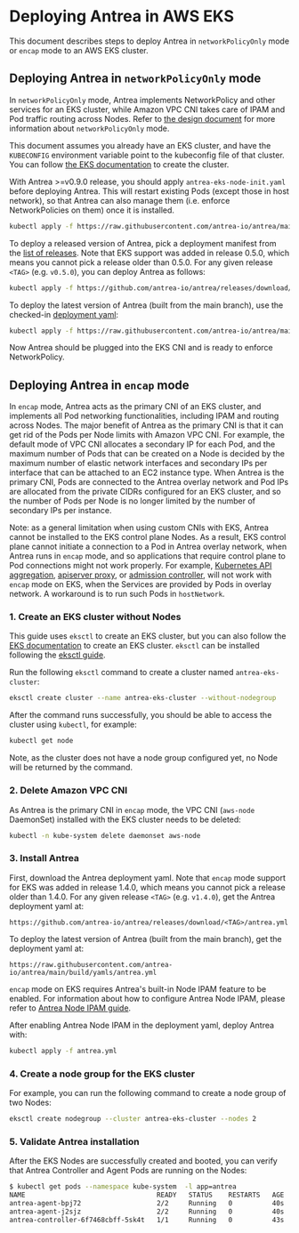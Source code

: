 # Deploying Antrea in AWS EKS

This document describes steps to deploy Antrea in `networkPolicyOnly` mode or `encap` mode to an
AWS EKS cluster.

## Deploying Antrea in `networkPolicyOnly` mode

In `networkPolicyOnly` mode, Antrea implements NetworkPolicy and other services for an EKS cluster,
while Amazon VPC CNI takes care of IPAM and Pod traffic routing across Nodes. Refer to
[the design document](design/policy-only.md) for more information about `networkPolicyOnly` mode.

This document assumes you already have an EKS cluster, and have the `KUBECONFIG` environment variable
point to the kubeconfig file of that cluster. You can follow [the EKS documentation](https://docs.aws.amazon.com/eks/latest/userguide/create-cluster.html)
to create the cluster.

With Antrea >=v0.9.0 release, you should apply `antrea-eks-node-init.yaml` before deploying Antrea.
This will restart existing Pods (except those in host network), so that Antrea can also manage them
(i.e. enforce NetworkPolicies on them) once it is installed.

```bash
kubectl apply -f https://raw.githubusercontent.com/antrea-io/antrea/main/build/yamls/antrea-eks-node-init.yml
```

To deploy a released version of Antrea, pick a deployment manifest from the
[list of releases](https://github.com/antrea-io/antrea/releases).
Note that EKS support was added in release 0.5.0, which means you cannot
pick a release older than 0.5.0. For any given release `<TAG>` (e.g. `v0.5.0`),
you can deploy Antrea as follows:

```bash
kubectl apply -f https://github.com/antrea-io/antrea/releases/download/<TAG>/antrea-eks.yml
```

To deploy the latest version of Antrea (built from the main branch), use the
checked-in [deployment yaml](https://github.com/antrea-io/antrea/blob/v2.3.0/build/yamls/antrea-eks.yml):

```bash
kubectl apply -f https://raw.githubusercontent.com/antrea-io/antrea/main/build/yamls/antrea-eks.yml
```

Now Antrea should be plugged into the EKS CNI and is ready to enforce NetworkPolicy.

## Deploying Antrea in `encap` mode

In `encap` mode, Antrea acts as the primary CNI of an EKS cluster, and
implements all Pod networking functionalities, including IPAM and routing across
Nodes. The major benefit of Antrea as the primary CNI is that it can get rid of
the Pods per Node limits with Amazon VPC CNI. For example, the default mode of
VPC CNI allocates a secondary IP for each Pod, and the maximum number of Pods
that can be created on a Node is decided by the maximum number of elastic
network interfaces and secondary IPs per interface that can be attached to an
EC2 instance type. When Antrea is the primary CNI, Pods are connected to the
Antrea overlay network and Pod IPs are allocated from the private CIDRs
configured for an EKS cluster, and so the number of Pods per Node is no longer
limited by the number of secondary IPs per instance.

Note: as a general limitation when using custom CNIs with EKS, Antrea cannot be
installed to the EKS control plane Nodes. As a result, EKS control plane
cannot initiate a connection to a Pod in Antrea overlay network, when Antrea
runs in `encap` mode, and so applications that require control plane to Pod
connections might not work properly. For example, [Kubernetes API aggregation](https://kubernetes.io/docs/concepts/extend-kubernetes/api-extension/apiserver-aggregation),
[apiserver proxy](https://kubernetes.io/docs/tasks/access-application-cluster/access-cluster/#manually-constructing-apiserver-proxy-urls),
or [admission controller](https://kubernetes.io/docs/reference/access-authn-authz/extensible-admission-controllers),
will not work with `encap` mode on EKS, when the Services are provided
by Pods in overlay network. A workaround is to run such Pods in `hostNetwork`.

### 1. Create an EKS cluster without Nodes

This guide uses `eksctl` to create an EKS cluster, but you can also follow the
[EKS documentation](https://docs.aws.amazon.com/eks/latest/userguide/create-cluster.html)
to create an EKS cluster. `eksctl` can be installed following the [eksctl guide](https://docs.aws.amazon.com/eks/latest/userguide/eksctl.html).

Run the following `eksctl` command to create a cluster named `antrea-eks-cluster`:

```bash
eksctl create cluster --name antrea-eks-cluster --without-nodegroup
```

After the command runs successfully, you should be able to access the cluster
using `kubectl`, for example:

```bash
kubectl get node
```

Note, as the cluster does not have a node group configured yet, no Node will be
returned by the command.

### 2. Delete Amazon VPC CNI

As Antrea is the primary CNI in `encap` mode, the VPC CNI (`aws-node` DaemonSet)
installed with the EKS cluster needs to be deleted:

```bash
kubectl -n kube-system delete daemonset aws-node
```

### 3. Install Antrea

First, download the Antrea deployment yaml. Note that `encap` mode support for
EKS was added in release 1.4.0, which means you cannot pick a release older
than 1.4.0. For any given release `<TAG>` (e.g. `v1.4.0`), get the Antrea
deployment yaml at:

```text
https://github.com/antrea-io/antrea/releases/download/<TAG>/antrea.yml
```

To deploy the latest version of Antrea (built from the main branch), get the
deployment yaml at:

```text
https://raw.githubusercontent.com/antrea-io/antrea/main/build/yamls/antrea.yml
```

`encap` mode on EKS requires Antrea's built-in Node IPAM feature to be enabled.
For information about how to configure Antrea Node IPAM, please refer to
[Antrea Node IPAM guide](antrea-ipam.md#running-nodeipam-within-antrea-controller).

After enabling Antrea Node IPAM in the deployment yaml, deploy Antrea with:

```bash
kubectl apply -f antrea.yml
```

### 4. Create a node group for the EKS cluster

For example, you can run the following command to create a node group of two
Nodes:

```bash
eksctl create nodegroup --cluster antrea-eks-cluster --nodes 2
```

### 5. Validate Antrea installation

After the EKS Nodes are successfully created and booted, you can verify that
Antrea Controller and Agent Pods are running on the Nodes:

```bash
$ kubectl get pods --namespace kube-system  -l app=antrea
NAME                                 READY   STATUS    RESTARTS   AGE
antrea-agent-bpj72                   2/2     Running   0          40s
antrea-agent-j2sjz                   2/2     Running   0          40s
antrea-controller-6f7468cbff-5sk4t   1/1     Running   0          43s
```
